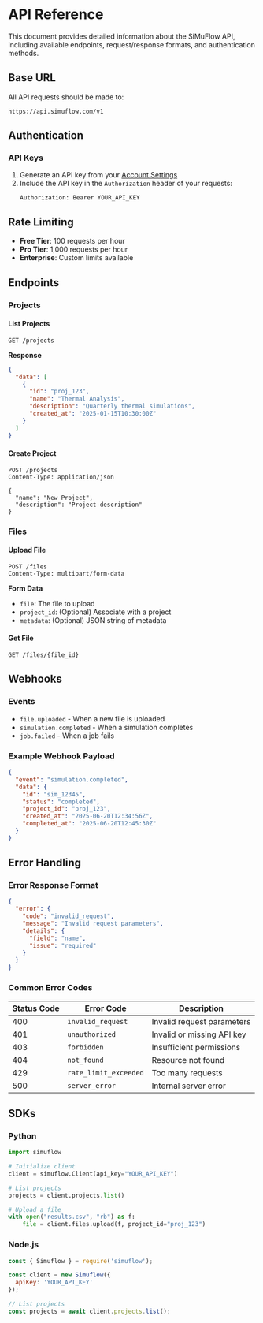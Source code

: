# API Reference

This document provides detailed information about the SiMuFlow API, including available endpoints, request/response formats, and authentication methods.

## Base URL

All API requests should be made to:
```
https://api.simuflow.com/v1
```

## Authentication

### API Keys

1. Generate an API key from your [Account Settings](https://app.simuflow.com/settings/api-keys)
2. Include the API key in the `Authorization` header of your requests:
   ```
   Authorization: Bearer YOUR_API_KEY
   ```

## Rate Limiting

- **Free Tier**: 100 requests per hour
- **Pro Tier**: 1,000 requests per hour
- **Enterprise**: Custom limits available

## Endpoints

### Projects

#### List Projects
```http
GET /projects
```

**Response**
```json
{
  "data": [
    {
      "id": "proj_123",
      "name": "Thermal Analysis",
      "description": "Quarterly thermal simulations",
      "created_at": "2025-01-15T10:30:00Z"
    }
  ]
}
```

#### Create Project
```http
POST /projects
Content-Type: application/json

{
  "name": "New Project",
  "description": "Project description"
}
```

### Files

#### Upload File
```http
POST /files
Content-Type: multipart/form-data
```

**Form Data**
- `file`: The file to upload
- `project_id`: (Optional) Associate with a project
- `metadata`: (Optional) JSON string of metadata

#### Get File
```http
GET /files/{file_id}
```

## Webhooks

### Events
- `file.uploaded` - When a new file is uploaded
- `simulation.completed` - When a simulation completes
- `job.failed` - When a job fails

### Example Webhook Payload
```json
{
  "event": "simulation.completed",
  "data": {
    "id": "sim_12345",
    "status": "completed",
    "project_id": "proj_123",
    "created_at": "2025-06-20T12:34:56Z",
    "completed_at": "2025-06-20T12:45:30Z"
  }
}
```

## Error Handling

### Error Response Format
```json
{
  "error": {
    "code": "invalid_request",
    "message": "Invalid request parameters",
    "details": {
      "field": "name",
      "issue": "required"
    }
  }
}
```

### Common Error Codes

| Status Code | Error Code           | Description                          |
|-------------|----------------------|--------------------------------------|
| 400         | `invalid_request`    | Invalid request parameters           |
| 401         | `unauthorized`       | Invalid or missing API key          |
| 403         | `forbidden`          | Insufficient permissions            |
| 404         | `not_found`          | Resource not found                  |
| 429         | `rate_limit_exceeded`| Too many requests                   |
| 500         | `server_error`       | Internal server error               |


## SDKs

### Python
```python
import simuflow

# Initialize client
client = simuflow.Client(api_key="YOUR_API_KEY")

# List projects
projects = client.projects.list()

# Upload a file
with open("results.csv", "rb") as f:
    file = client.files.upload(f, project_id="proj_123")
```

### Node.js
```javascript
const { Simuflow } = require('simuflow');

const client = new Simuflow({
  apiKey: 'YOUR_API_KEY'
});

// List projects
const projects = await client.projects.list();
```
